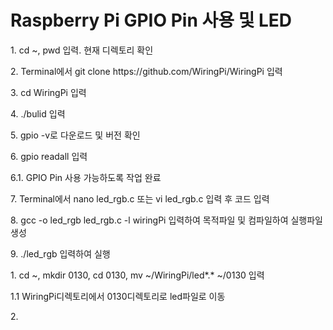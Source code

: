 <h1>Raspberry Pi GPIO Pin 사용 및 LED </h1>
<p>1. cd ~, pwd 입력. 현재 디렉토리 확인</p>
<p>2. Terminal에서 git clone https://github.com/WiringPi/WiringPi 입력</p>
<p>3. cd WiringPi 입력</p>
<p>4. ./bulid 입력</p>
<p>5. gpio -v로 다운로드 및 버전 확인 </p>
<p>6. gpio readall 입력 </p>
<p>6.1. GPIO Pin 사용 가능하도록 작업 완료 </p>
<p>7. Terminal에서 nano led_rgb.c 또는 vi led_rgb.c 입력 후 코드 입력 </p>
<p>8. gcc -o led_rgb led_rgb.c -l wiringPi 입력하여 목적파일 및 컴파일하여 실행파일 생성</p>
<p>9. ./led_rgb 입력하여 실행 </p>
<p></p>
<p></p>
<p></p>
<p>1. cd ~, mkdir 0130, cd 0130, mv ~/WiringPi/led*.* ~/0130 입력 </p>
<p>1.1 WiringPi디렉토리에서 0130디렉토리로 led파일로 이동</p>
<p>2.</p>
